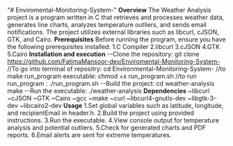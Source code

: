 "# Enviromental-Monitoring-System-" 
**Overview**
The Weather Analysis project is a program written in C that retrieves and processes weather data, generates line charts, analyzes temperature outliers, and sends email notifications. The project utilizes external libraries such as libcurl, cJSON, GTK, and Cairo.
**Prerequisites**
Before running the program, ensure you have the following prerequisites installed:
1.C Compiler
2.libcurl
3.cJSON
4.GTK
5.Cairo
**Installation and execution**
--Clone the repository:
git clone https://github.com/FatimaMansoor-dev/Enviromental-Monitoring-System-
//To go into terminal of repositry: 
cd Environmental-Monitoring-System-
//to make run_program executable:
chmod +x run_program.sh
//to run run_program :
./run_program.sh
--Build the project:
cd weather-analysis
make
--Run the executable:
./weather-analysis
**Dependencies**
~libcurl
~cJSON
~GTK
~Cairo
~gcc
~make
~curl
~libcurl4-gnutls-dev
~libgtk-3-dev
~libcairo2-dev
**Usage**
1.Set global variables such as latitude, longitude, and recipientEmail in header.h.
2.Build the project using provided instructions.
3.Run the executable.
4.View console output for temperature analysis and potential outliers.
5.Check for generated charts and PDF reports.
6.Email alerts are sent for extreme temperatures.
